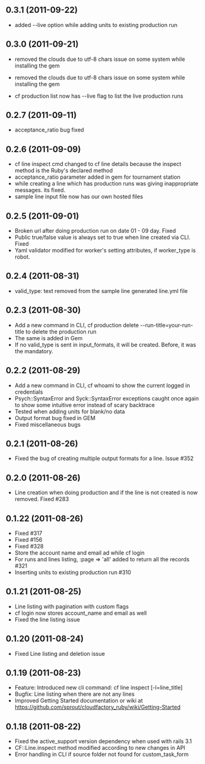 ## 0.3.1 (2011-09-22)

* added --live option while adding units to existing production run

## 0.3.0 (2011-09-21)

* removed the clouds due to utf-8 chars issue on some system while installing the gem

* removed the clouds due to utf-8 chars issue on some system while installing the gem
* cf production list now has --live flag to list the live production runs

## 0.2.7 (2011-09-11)

* acceptance_ratio bug fixed

## 0.2.6 (2011-09-09)

* cf line inspect cmd changed to cf line details because the inspect method is the Ruby's declared method
* acceptance_ratio parameter added in gem for tournament station
* while creating a line which has production runs was giving inappropriate messages. its fixed.
* sample line input file now has our own hosted files

## 0.2.5 (2011-09-01)

* Broken url after doing production run on date 01 - 09 day. Fixed
* Public true/false value is always set to true when line created via CLI. Fixed
* Yaml validator modified for worker's setting attributes, if worker_type is robot.

## 0.2.4 (2011-08-31)

* valid_type: text removed from the sample line generated line.yml file

## 0.2.3 (2011-08-30)

* Add a new command in CLI, cf production delete --run-title=your-run-title to delete the production run
* The same is added in Gem
* If no valid_type is sent in input_formats, it will be created. Before, it was the mandatory.

## 0.2.2 (2011-08-29)

* Add a new command in CLI, cf whoami to show the current logged in credentials
* Psych::SyntaxError and Syck::SyntaxError exceptions caught once again to show some intuitive error instead of scary backtrace
* Tested when adding units for blank/no data
* Output format bug fixed in GEM
* Fixed miscellaneous bugs 

## 0.2.1 (2011-08-26)

* Fixed the bug of creating multiple output formats for a line. Issue #352

## 0.2.0 (2011-08-26)

* Line creation when doing production and if the line is not created is now removed. Fixed #283

## 0.1.22 (2011-08-26)

* Fixed #317
* Fixed #156
* Fixed #328
* Store the account name and email ad while cf login
* For runs and lines listing, :page => 'all' added to return all the records #321
* Inserting units to existing production run #310

## 0.1.21 (2011-08-25)

* Line listing with pagination with custom flags
* cf login now stores account_name and email as well
* Fixed the line listing issue

## 0.1.20 (2011-08-24)

* Fixed Line listing and deletion issue

## 0.1.19 (2011-08-23)

* Feature: Introduced new cli command: cf line inspect [-l=line_title]
* Bugfix:  Line listing when there are not any lines
* Improved Getting Started documentation or wiki at https://github.com/sprout/cloudfactory_ruby/wiki/Getting-Started

## 0.1.18 (2011-08-22)

* Fixed the active_support version dependency when used with rails 3.1
* CF::Line.inspect method modified according to new changes in API
* Error handling in CLI if source folder not found for custom_task_form
